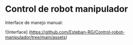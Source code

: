 # Control de robot manipulador

Interface de manejo manual:

![Interface] (https://github.com/Esteban-RG/Control-robot-manipulador/tree/main/assets)

